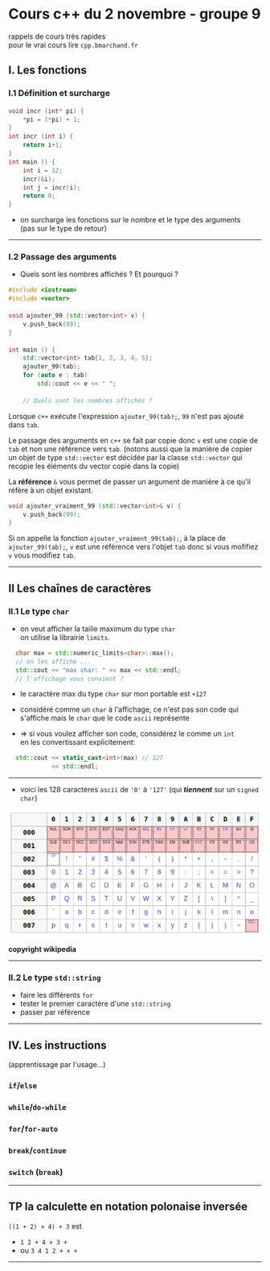 # Cours c++ du 2 novembre - groupe 9

rappels de cours très rapides  
pour le vrai cours lire `cpp.bmarchand.fr`

## I. Les fonctions

### I.1 Définition et surcharge

```c++
void incr (int* pi) {
    *pi = (*pi) + 1;
}
int incr (int i) {
    return i+1;
}
int main () {
    int i = 12;
    incr(&i);
    int j = incr(i);
    return 0;
}
```

- on surcharge les fonctions sur le nombre et le type des arguments  
  (pas sur le type de retour)

----------

### I.2 Passage des arguments

- Quels sont les nombres affichés ? Et pourquoi ?


```c++
#include <iostream>
#include <vector>

void ajouter_99 (std::vector<int> v) {
    v.push_back(99);
}

int main () {
    std::vector<int> tab{1, 2, 3, 4, 5};
    ajouter_99(tab);
    for (auto e : tab)
        std::cout << e << " ";

    // Quels sont les nombres affichés ?
```

Lorsque `c++` exécute l'expression `ajouter_99(tab);`, `99` n'est pas ajouté dans `tab`.

Le passage des arguments en `c++` se fait par copie donc `v` est une copie de `tab` et non une référence vers `tab`.
(notons aussi que la manière de copier un objet de type `std::vector` est décidée par la classe `std::vector` qui recopie les éléments du vector copié dans la copie)

La **référence** `&` vous permet de passer un argument de manière à ce qu'il réfère à un objet existant.
```c++
void ajouter_vraiment_99 (std::vector<int>& v) {
    v.push_back(99);
}
```

Si on appelle la fonction `ajouter_vraiment_99(tab);`, à la place de `ajouter_99(tab);`, `v` est une référence vers l'objet `tab` donc si vous mofifiez `v` vous modifiez `tab`.


----------

## II Les chaînes de caractères

### II.1 Le type `char`

- on veut afficher la taille maximum du type `char`  
on utilise la librairie `limits`.

```c++
  char max = std::numeric_limits<char>::max();
  // on les affiche ...
  std::cout << "max char: " << max << std::endl;
  // l'affichage vous convient ?
```

- le caractère max du type `char` sur mon portable est `+127`
- considéré comme un `char` à l'affichage, ce n'est pas son code qui s'affiche mais le `char` que le code `ascii` représente

- $\Rightarrow$ si vous voulez afficher son code, considérez le comme un `int`  
en les convertissant explicitement:
  
```c++
  std::cout << static_cast<int>(max) // 127
            << std::endl;
```

----------


- voici les 128 caractères `ascii`  de `'0'` à `'127'` (qui ***tiennent*** sur un `signed char`)

<img src="images/ascii.png">

**copyright wikipedia**

----------

### II.2 Le type `std::string`

- faire les différents `for`
- tester le premier caractère d'une `std::string` 
- passer par référence

----------


## IV. Les instructions
(apprentissage par l'usage...)

### `if`/`else`

### `while`/`do-while`

### `for`/`for-auto`

### `break`/`continue`

### `switch` (`break`)

----------

## TP la calculette en notation polonaise inversée

`((1 + 2) × 4) + 3`  est
- `1 2 + 4 × 3 +`
- ou `3 4 1 2 + × +`

----------